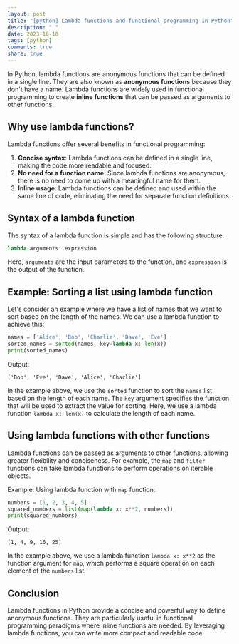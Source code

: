 ```yaml
---
layout: post
title: "[python] Lambda functions and functional programming in Python"
description: " "
date: 2023-10-10
tags: [python]
comments: true
share: true
---
```


In Python, lambda functions are anonymous functions that can be defined in a single line. They are also known as **anonymous functions** because they don't have a name. Lambda functions are widely used in functional programming to create **inline functions** that can be passed as arguments to other functions.

## Why use lambda functions?

Lambda functions offer several benefits in functional programming:

1. **Concise syntax**: Lambda functions can be defined in a single line, making the code more readable and focused.
2. **No need for a function name**: Since lambda functions are anonymous, there is no need to come up with a meaningful name for them.
3. **Inline usage**: Lambda functions can be defined and used within the same line of code, eliminating the need for separate function definitions.

## Syntax of a lambda function

The syntax of a lambda function is simple and has the following structure:

```python
lambda arguments: expression
```

Here, `arguments` are the input parameters to the function, and `expression` is the output of the function.

## Example: Sorting a list using lambda function

Let's consider an example where we have a list of names that we want to sort based on the length of the names. We can use a lambda function to achieve this:

```python
names = ['Alice', 'Bob', 'Charlie', 'Dave', 'Eve']
sorted_names = sorted(names, key=lambda x: len(x))
print(sorted_names)
```

Output:

```
['Bob', 'Eve', 'Dave', 'Alice', 'Charlie']
```

In the example above, we use the `sorted` function to sort the `names` list based on the length of each name. The `key` argument specifies the function that will be used to extract the value for sorting. Here, we use a lambda function `lambda x: len(x)` to calculate the length of each name.

## Using lambda functions with other functions

Lambda functions can be passed as arguments to other functions, allowing greater flexibility and conciseness. For example, the `map` and `filter` functions can take lambda functions to perform operations on iterable objects.

Example: Using lambda function with `map` function:

```python
numbers = [1, 2, 3, 4, 5]
squared_numbers = list(map(lambda x: x**2, numbers))
print(squared_numbers)
```

Output:

```
[1, 4, 9, 16, 25]
```

In the example above, we use a lambda function `lambda x: x**2` as the function argument for `map`, which performs a square operation on each element of the `numbers` list.

## Conclusion

Lambda functions in Python provide a concise and powerful way to define anonymous functions. They are particularly useful in functional programming paradigms where inline functions are needed. By leveraging lambda functions, you can write more compact and readable code.
